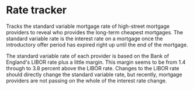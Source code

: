 Rate tracker
============

Tracks the standard variable mortgage rate of high-street mortgage providers
to reveal who provides the long-term cheapest mortgages. The standard
variable rate is the interest rate on a mortgage once the introductory
offer period has expired right up until the end of the mortgage.

The standard variable rate of each provider is based on the Bank of England's
LIBOR rate plus a little margin. This margin seems to be from 1.4 through to
3.8 percent above the LIBOR rate. Changes to the LIBOR rate should directly
change the standard variable rate, but recently, mortgage providers are not
passing on the whole of the interest rate change.


